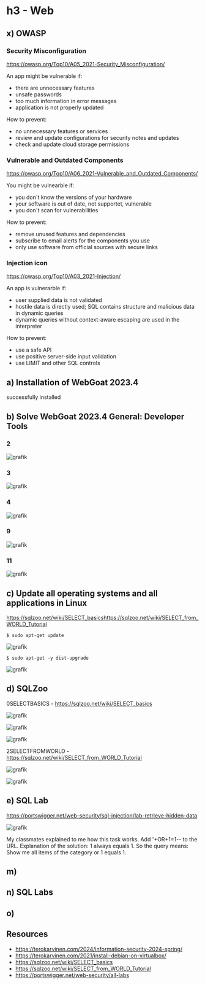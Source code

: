 # h3 - Web

## x) OWASP

### Security Misconfiguration
https://owasp.org/Top10/A05_2021-Security_Misconfiguration/

An app might be vulnerable if: 
- there are unnecessary features
- unsafe passwords
- too much information in error messages
- application is not properly updated

How to prevent: 
- no unnecessary features or services
- review and update configurations for security notes and updates
- check and update cloud storage permissions


### Vulnerable and Outdated Components
https://owasp.org/Top10/A06_2021-Vulnerable_and_Outdated_Components/

You might be vulnearble if: 
- you don´t know the versions of your hardware
- your software is out of date, not supportet, vulnerable
- you don´t scan for vulnerabilities

How to prevent: 
- remove unused features and dependencies
- subscribe to email alerts for the components you use
- only use software from official sources with secure links


### Injection icon
https://owasp.org/Top10/A03_2021-Injection/

An app is vulnerarble if: 
- user supplied data is not validated
- hostile data is directly used; SQL contains structure and malicious data in dynamic queries
- dynamic queries without context-aware escaping are used in the interpreter

How to prevent: 
- use a safe API
- use positive server-side input validation
- use LIMIT and other SQL controls

## a) Installation of WebGoat 2023.4
successfully installed

## b) Solve WebGoat 2023.4 General: Developer Tools

### 2
![grafik](https://github.com/danielginfinland/InformationSecurityCourse/assets/156656492/b51232ea-0634-409b-8218-30adb53c17a8)

### 3
![grafik](https://github.com/danielginfinland/InformationSecurityCourse/assets/156656492/5a6234ae-db7f-4f10-ae40-fc88d31510d0)

### 4
![grafik](https://github.com/danielginfinland/InformationSecurityCourse/assets/156656492/5c735bd5-e204-4cce-a1c6-27aeb531cdea)

### 9
![grafik](https://github.com/danielginfinland/InformationSecurityCourse/assets/156656492/3906b28c-6703-42ff-a4a1-0f496db94356)

### 11
![grafik](https://github.com/danielginfinland/InformationSecurityCourse/assets/156656492/c5dacbd8-9ff8-4c95-8808-a7a9202415f8)




## c) Update all operating systems and all applications in Linux
https://sqlzoo.net/wiki/SELECT_basicshttps://sqlzoo.net/wiki/SELECT_from_WORLD_Tutorial

    $ sudo apt-get update
![grafik](https://github.com/danielginfinland/InformationSecurityCourse/assets/156656492/b759b84d-39aa-4e32-95be-46f9500ef9a5)

    $ sudo apt-get -y dist-upgrade
![grafik](https://github.com/danielginfinland/InformationSecurityCourse/assets/156656492/daefe110-6020-4fb0-8bc2-e06ea6ef4e95)


## d) SQLZoo

0SELECTBASICS - https://sqlzoo.net/wiki/SELECT_basics

![grafik](https://github.com/danielginfinland/InformationSecurityCourse/assets/156656492/4507b642-47ea-44e0-a3e0-51ed501e3e0f)

![grafik](https://github.com/danielginfinland/InformationSecurityCourse/assets/156656492/1ee9919f-6272-4a37-b98b-a09691dc2041)

![grafik](https://github.com/danielginfinland/InformationSecurityCourse/assets/156656492/eb272207-f117-4d62-8dd7-bc81d724dc58)

2SELECTFROMWORLD - https://sqlzoo.net/wiki/SELECT_from_WORLD_Tutorial

![grafik](https://github.com/danielginfinland/InformationSecurityCourse/assets/156656492/240065b0-337a-474a-887d-272ffd70a144)

![grafik](https://github.com/danielginfinland/InformationSecurityCourse/assets/156656492/f5b29f08-e1b9-45b9-afbe-9d997a97cf75)


## e) SQL Lab
https://portswigger.net/web-security/sql-injection/lab-retrieve-hidden-data

![grafik](https://github.com/danielginfinland/InformationSecurityCourse/assets/156656492/6bfcc71b-1562-4a7f-8226-78b5da9415e0)

My classmates explained to me how this task works. 
Add '+OR+1=1-- to the URL.
Explanation of the solution: 1 always equals 1. So the query means: Show me all items of the category or 1 equals 1.

## m)

## n) SQL Labs

## o)

## Resources
- https://terokarvinen.com/2024/information-security-2024-spring/
- https://terokarvinen.com/2021/install-debian-on-virtualbox/
- https://sqlzoo.net/wiki/SELECT_basics
- https://sqlzoo.net/wiki/SELECT_from_WORLD_Tutorial
- https://portswigger.net/web-security/all-labs
